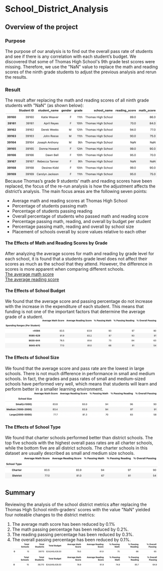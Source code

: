 # School_District_Analysis
## Overview of the project
### Purpose
The purpose of our analysis is to find out the overall pass rate of students and see if there is any correlation with each student’s budget. We discovered that some of Thomas High School's 9th grade test scores were missing. Therefore, we use the "NaN" value to replace the math and reading scores of the ninth grade students to adjust the previous analysis and rerun the results.
### Result
The result after replacing the math and reading scores of all ninth grade students with "NaN" (as shown below):
![image](https://github.com/YutaiLee/School_District_Analysis/blob/main/Resources/Grade_replacement_output.png)
Because Thomas’s grade 9 students’ math and reading scores have been replaced, the focus of the re-run analysis is how the adjustment affects the district’s analysis. The main focus areas are the following seven points:
* Average math and reading scores at Thomas High School
* Percentage of students passing math
* Percentage of students passing reading
* Overall percentage of students who passed math and reading score
* Percentage passing math, reading, and overall by budget per student
* Percentage passing math, reading and overall by school size
* Placement of schools overall by score values relative to each other
#### The Effects of Math and Reading Scores by Grade
After analyzing the average scores for math and reading by grade level for each school, it is found that a students grade level does not affect their scores as much as the school that they attend. However, the difference in scores is more apparent when comparing different schools.  
[The average math score](https://github.com/YutaiLee/School_District_Analysis/blob/main/Resources/math_scores_grade.png)  
[The average reading score](https://github.com/YutaiLee/School_District_Analysis/blob/main/Resources/reading_scores_grade.png)
#### The Effects of School Budget
We found that the average score and passing percentage do not increase with the increase in the expenditure of each student. This means that funding is not one of the important factors that determine the average grade of a student.
![image](https://github.com/YutaiLee/School_District_Analysis/blob/main/Resources/school_budget_per_student.png)
#### The Effects of School Size
We found that the average score and pass rate are the lowest in large schools. There is not much difference in performance in small and medium schools. In fact, the grades and pass rates of small and medium-sized schools have performed very well, which means that students will learn and perform better in a smaller learning environment.
![image](https://github.com/YutaiLee/School_District_Analysis/blob/main/Resources/school_size.png)
#### The Effects of School Type
We found that charter schools performed better than district schools. The top five schools with the highest overall pass rates are all charter schools, while the bottom five are all district schools. The charter schools in this dataset are usually described as small and medium size schools.
![image](https://github.com/YutaiLee/School_District_Analysis/blob/main/Resources/school_type.png)
## Summary
Reviewing the analysis of the school district metrics after replacing the Thomas High School ninth-graders' scores with the value "NaN" yielded four noteable changes to the district metrics:
1. The average math score has been reduced by 0.1%
2. The math passing percentage has been reduced by 0.2%.
3. The reading passing percentage has been reduced by 0.3%.
4. The overall passing percentage has been reduced by 0.1%.
![image](https://github.com/YutaiLee/School_District_Analysis/blob/main/Resources/THS_original_output.png)
![image](https://github.com/YutaiLee/School_District_Analysis/blob/main/Resources/THS_modified_output.png)
